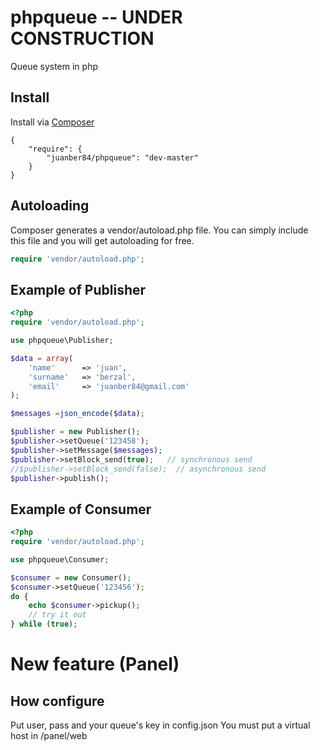 phpqueue -- UNDER CONSTRUCTION
==============================
Queue system in php

## Install

Install via [Composer](http://getcomposer.org)

	{
	    "require": {
	        "juanber84/phpqueue": "dev-master"
	    }
	}

## Autoloading

Composer generates a vendor/autoload.php file. You can simply include this file and you will get autoloading for free.

```php
require 'vendor/autoload.php';
```

## Example of Publisher

```php
<?php
require 'vendor/autoload.php';

use phpqueue\Publisher;

$data = array(
	'name' 		=> 'juan',
	'surname' 	=> 'berzal',
	'email' 	=> 'juanber84@gmail.com'
);

$messages =json_encode($data);

$publisher = new Publisher();
$publisher->setQueue('123458');         
$publisher->setMessage($messages);
$publisher->setBlock_send(true);   // synchronous send
//$publisher->setBlock_send(false);  // asynchronous send
$publisher->publish();
```

## Example of Consumer

```php
<?php
require 'vendor/autoload.php';

use phpqueue\Consumer;

$consumer = new Consumer();
$consumer->setQueue('123456'); 
do {
	echo $consumer->pickup(); 
	// try it out
} while (true);   	
```
# New feature (Panel)

## How configure

Put user, pass and your queue's key in config.json
You must put a virtual host in /panel/web